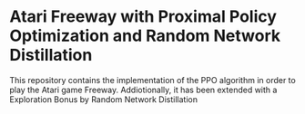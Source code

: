 # Atari Freeway with Proximal Policy Optimization and Random Network Distillation
This repository contains the implementation of the PPO algorithm in order to play the Atari game Freeway. Addiotionally, it has been extended with a Exploration Bonus by Random Network Distillation
